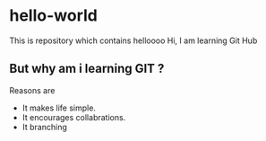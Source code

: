 # hello-world
This is repository  which contains helloooo
Hi, I am learning Git Hub

## But why am i learning GIT ?
Reasons are 
 -  It makes life simple.
 -  It encourages collabrations.
 -  It branching
 
